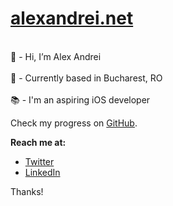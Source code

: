 # [alexandrei.net](https://alexandrei.net)
<br>:wave: - Hi, I’m Alex Andrei </br>
<br> :pushpin: - Currently based in Bucharest, RO </br>
<br> :books: - I'm an aspiring iOS developer </br>

Check my progress on [GitHub](https://www.github.com/alexandrei64).


**Reach me at:**
* [Twitter](https://www.twitter.com/alexandrei64)
* [LinkedIn](https://www.linkedin.com/in/alexandrei64)

Thanks!
